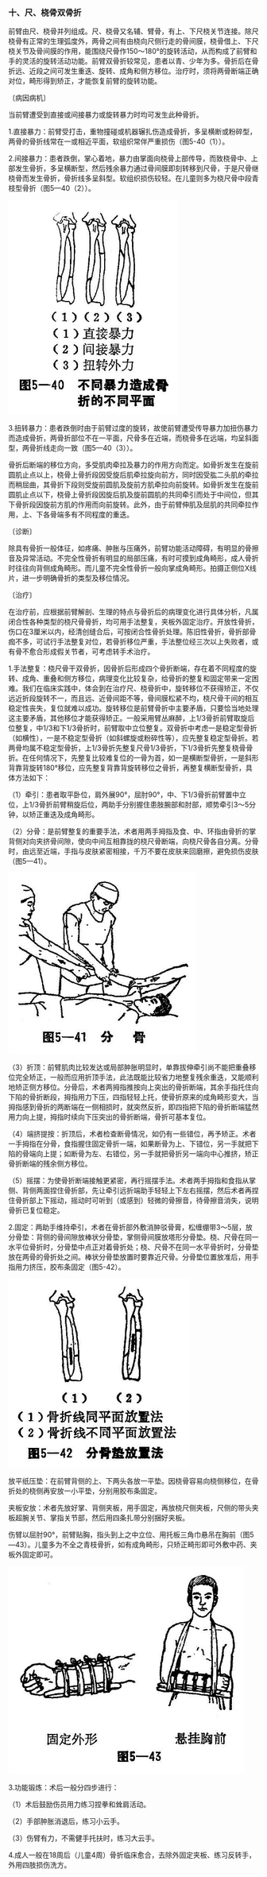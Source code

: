 ### 十、尺、桡骨双骨折

前臂由尺、桡骨并列组成。尺、桡骨又名辅、臂骨，有上、下尺桡关节连接。除尺桡骨有正常的生理弧度外，两骨之间有由桡向尺侧行走的骨间膜，桡骨借上、下尺桡关节及骨间膜的作用，能围绕尺骨作150〜180°的旋转活动，从而构成了前臂和手的灵活的旋转活动功能。前臂双骨折较常见，患者以青、少年为多。骨折后在骨折远、近段之间可发生重迭、旋转、成角和侧方移位。治疗时，须将两骨断端正确对位，畸形得到矫正，才能恢复前臂的旋转功能。

〔病因病机〕

当前臂遭受到直接或间接暴力或旋转暴力时均可发生此种骨折。

1.直接暴力：前臂受打击，重物撞碰或机器辗扎伤造成骨折，多呈横断或粉碎型，两骨的骨折线常在一或相近平面，软组织常伴严重损伤（图5-40（1））。

2.间接暴力：患者跌倒，掌心着地，暴力由掌面向桡骨上部传导，而致桡骨中、上部发生骨折，多呈横断型，然后残余暴力通过骨间膜即刻转移到尺骨，于是尺骨继桡骨而发生骨折，骨折线多呈斜型。软组织损伤较轻。在儿童则多为桡尺骨中段青枝型骨折（图5—40（2））。

<img src="img\5-40.jpg" style="zoom:70%;" />

3.扭转暴力：患者跌倒时由于前臂过度的旋转，故使前臂遭受传导暴力加扭伤暴力而造成骨折，两骨折部位不在一平面，尺骨多在近端，而桡骨多在远端，均呈斜面型，两骨折线走向一致（图5—40（3））。

骨折后断端的移位方向，多受肌肉牵拉及暴力的作用方向而定。如骨折发生在旋前圆肌止点以上，桡骨上骨折段因受旋后肌牵拉旋向前方，同时因受肱二头肌的牵拉而稍屈曲，其骨折下段则受旋前圆肌及旋前方肌牵拉向前旋转。如骨折发生在旋前圆肌止点以下，桡骨上骨折段因旋后肌及旋前圆肌的共同牵引而处于中间位，但其下骨折段因旋前方肌的作用而向前旋转。此外，由于前臂伸肌及屈肌的共同牵拉作用，上、下各骨端多有不同程度的重迭。

〔诊断〕

除具有骨折一般体征，如疼痛、肿胀与压痛外，前臂功能活动障碍，有明显的骨擦音及异常活动。不完全性骨折有明显的局部压痛，有时可摸到成角畸形，成人骨折时往往向背侧成角畸形。而儿童不完全性骨折一般向掌成角畸形。拍摄正侧位X线片，进一步明确骨折的类型及移位情况。

〔治疗〕

在治疗前，应根据前臂解剖、生理的特点与骨折后的病理变化进行具体分析，凡属闭合性各种类型的桡尺骨骨折，均可用手法整复，夹板外固定治疗。开放性骨折，伤口在3厘米以内，经清创缝合后，可按闭合性骨折处理。陈旧性骨折，骨折部骨痂不多，可试行手法整复对位，若骨折移位严重，手法整位经三次以上失败者，或有骨不愈合形成假关节者，可考虑转手术治疗。

1.手法整复：桡尺骨干双骨折，因骨折后形成四个骨折断端，存在着不同程度的旋转、成角、重叠和侧方移位，病理变化比较复杂，给骨折的整复和固定带来一定困难。我们在临床实践中，体会到在治疗尺、桡骨折中，旋转移位不获得矫正，不仅远近折段旋转不一，而且远、近骨间距不等，骨间膜松紧不均，桡尺骨干间的相互稳定性丧失，复位就难以成功。旋转移位是前臂骨折中主要矛盾，只要恰当地处理这主要矛盾，其他移位才能获得矫正。一般采用臂丛麻醉，上1/3骨折前臂取旋后位整复，中1/3和下1/3骨折时，前臂取中立位整复。双骨折中考虑一是稳定型骨折（如横性），一是不稳定型骨折（如斜螺旋或粉碎性等），应先整复稳定型骨折。若两骨均属不稳定型骨折，上1/3骨折先整复尺骨1/3骨折，下1/3骨折先整复桡骨骨折。在任何情况下，先整复比较难复位的一骨为首，如一是横断型骨折，一是斜形背靠背旋转180°移位，应先整复背靠背旋转移位之骨折，再整复横断型骨折，具体方法如下：

（1）牵引：患者取平卧位，肩外展90°，屈肘90°，中、下1/3骨折前臂置中立位，上1/3骨折前臂稍旋后位，两助手分别握住患肢腕部和肘部，顺势牵引3〜5分钟，以矫正重迭及成角畸形。

（2）分骨：是前臂整复的重要手法，术者用两手拇指及食、中、环指由骨折的掌背侧对向夹挤骨间隙，使向中间互相靠拢的桡尺骨断端，向桡尺骨各自分离。分骨时，由远至近端，手指与皮肤紧密相接，千万不要在皮肤来回磨擦，避免损伤皮肤（图5—41）。

<img src="img\5-41.jpg" style="zoom:70%;" />

（3）折顶：前臂肌肉比较发达或局部肿胀明显时，单靠拔伸牵引尚不能把重叠移位完全矫正，一般而应用折顶手法，此法既能比较省力地整复残余重迭，又能顺利地矫正侧方移位。分骨后，术者两拇指推按向上突出的骨折断端，其余手指托住向下陷的骨折断段，拇指用力下压，四指轻轻上托，使骨折原来的成角畸形变大，当拇指感到骨折的两断端在一侧相损时，就突然反折，即四指把下陷的骨折断端猛然用力向上提，拇指时续向下压突出的骨折断端，骨折可基本复位。

（4）端挤提按：折顶后，术者检查断骨情况，如仍有一些错位，再予矫正。术者一手拇指在分骨，食指握住固定骨折一端，如果断骨为上、下错位，另一手就把下陷的骨端向上提；如断骨为左、右错位，另一手就把骨折另一端向中心推挤，矫正骨折断端的残余侧方移位。

（5）摇摆：为使骨折断端接触更紧密，再行摇摆手法。术者两手拇指和食指从掌侧、背侧两面捏住骨折部，先让牵引远折端助手轻轻上下左右摇摆，然后术者再捏住骨折部上下摇动，摇动时可听到（或感到）轻微的骨擦音，待骨擦音消失，说明骨折已复位稳定。

2.固定：两助手维持牵引，术者在骨折部外敷消肿驳骨膏，松缠绷带3〜5层，放分骨垫：背侧的骨间隙放棒状分骨垫，掌侧骨间膜放塔形分骨垫。桡、尺骨在同一水平位骨折时，分骨垫中点正对着骨折处；桡、尺骨不在同一水平骨折时，分骨垫放在两骨的骨折处之间。棒状分骨垫放置时要靠近尺骨。分骨垫位置放准后，用手指用力挤压，胶布条固定（图5-42）。

<img src="img\5-42.jpg" style="zoom:70%;" />

放平纸压垫：在前臂背侧的上、下两头各放一平垫。因桡骨容易向桡侧移位，在骨折处的桡侧再安放一小平垫，分别用胶布条固定。

夹板安放：术者先放好掌、背侧夹板，用手固定，再放桡尺侧夹板，尺侧的带头夹板超腕关节、掌指关节部，然后用四条扎带分别捆好夹板。

伤臂以屈肘90°，前臂贴胸，指头到上之中立位、用托板三角巾悬吊在胸前（图5—43）。儿童多为不全之青枝骨折，如有成角畸形，只矫正畸形即可外敷中药、夹板外固定即可。

<img src="img\5-43.jpg" style="zoom:70%;" />

3.功能锻炼：术后一般分四步进行：

（1）术后鼓励伤员用力练习捏拳和耸肩活动。

（2）手部肿胀消退后，练习小云手。

（3）伤臂有力，不需健手托扶时，练习大云手。

4.成人一般在18周后（儿童4周）骨折临床愈合，去除外固定夹板、练习反转手，外用四肢损伤洗方。

